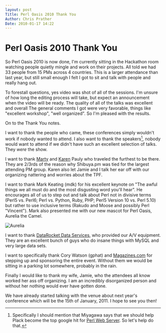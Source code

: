 ```yaml
---
layout: post
Title: Perl Oasis 2010 Thank You
Author: Chris Prather
Date: 2010-01-17 14:22
---
```


# Perl Oasis 2010 Thank You

So Perl Oasis 2010 is now done, I'm currently sitting in the Hackathon room watching people quietly mingle and work on their projects. All told we had 33 people from 15 PMs across 4 countries. This is a larger attendance than last year, but still small enough I felt I got to sit and talk with people and really hang out.

To forestall questions, yes video was shot of all of the sessions. I'm unsure of how long the editing process will take, but expect an announcement when the video will be ready. The quality of all of the talks was excellent and overall The general comments I got were very favorable, things like "excellent workshop", "well organized". So I'm pleased with the results.

On to the Thank You notes.

I want to thank the people who came, these conferences simply wouldn't work if nobody wanted to attend.  I also want to thank the speakers[^1], nobody would want to attend if we didn't have such an excellent selection of talks. They *were* the show.

I want to thank [Marty](http://martian.org/marty/) and [Karen](http://martian.org/karen/) Pauly who traveled the furthest to be there. They are 2/3rds of the reason why Shibuya.pm was tied for the largest attending PM group. Karen also let Jamie and I talk her ear off with our organizing nattering and worries about the TPF. 

I want to thank Mark Keating (mdk) for his excellent keynote on "The awful things we all must do and the most disgusting word you'll hear". He encourages all of us to step out and talk about Perl not in divisive terms (Perl5 vs. Perl6; Perl vs. Python, Ruby, PHP; Perl5 Version 10 vs. Perl 5.10) but rather to use inclusive terms (Rakudo and Moose and possibly Perl "Vincent"). Mark also presented me with our new mascot for Perl Oasis, Aurelia the Camel.

![Aurelia][1]

I want to thank [DataRocket Data Services](), who provided our A/V equipment. They are an excellent bunch of guys who do insane things with MySQL and very large data sets. 

I want to specifically thank Cory Watson (gphat) and [Magazines.com](http://magazines.com) for stepping up and sponsoring the entire event. Without them we would be sitting in a parking lot somewhere, probably in the rain. 

Finally I would like to thank my wife, Jamie, who the attendees all know worked her ass off organizing. I am an incredibly disorganized person and without her nothing would ever have gotten done. 

We have already started talking with the venue about next year's conference which will be the 15th of January, 2011. I hope to see you then!

[^1]: Specifically I should mention that Miyagawa says that we should help Plack become the top google hit for [Perl Web Server](http://plackperl.org). So let's help do that.

[1]: http://farm5.static.flickr.com/4037/4282005529_f8bd070a6f.jpg